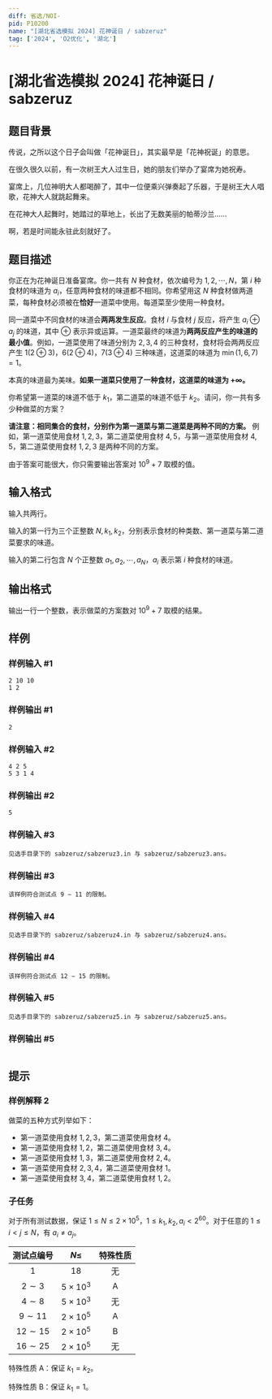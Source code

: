 ```yaml
---
diff: 省选/NOI-
pid: P10200
name: "[湖北省选模拟 2024] 花神诞日 / sabzeruz"
tag: ['2024', 'O2优化', '湖北']
---
```

# [湖北省选模拟 2024] 花神诞日 / sabzeruz
## 题目背景

传说，之所以这个日子会叫做「花神诞日」，其实最早是「花神祝诞」的意思。

在很久很久以前，有一次树王大人过生日，她的朋友们举办了宴席为她祝寿。

宴席上，几位神明大人都喝醉了，其中一位便乘兴弹奏起了乐器，于是树王大人唱歌，花神大人就跳起舞来。

在花神大人起舞时，她踏过的草地上，长出了无数美丽的帕蒂沙兰……

啊，若是时间能永驻此刻就好了。
## 题目描述

你正在为花神诞日准备宴席。你一共有 $N$ 种食材，依次编号为 $1,2,\cdots, N$，第 $i$ 种食材的味道为 $a_i$，任意两种食材的味道都不相同。你希望用这 $N$ 种食材做两道菜，每种食材必须被在**恰好**一道菜中使用。每道菜至少使用一种食材。

同一道菜中不同食材的味道会**两两发生反应**。食材 $i$ 与食材 $j$ 反应，将产生 $a_i \oplus a_j$ 的味道，其中 $\oplus$ 表示异或运算。一道菜最终的味道为**两两反应产生的味道的最小值**。例如，一道菜使用了味道分别为 $2,3,4$ 的三种食材，食材将会两两反应产生 $1(2 \oplus 3)$，$6(2\oplus 4)$，$7(3\oplus 4)$ 三种味道，这道菜的味道为 $\min(1,6,7)=1$。

本真的味道最为美味。**如果一道菜只使用了一种食材，这道菜的味道为 $+\infty$。**

你希望第一道菜的味道不低于 $k_1$，第二道菜的味道不低于 $k_2$。请问，你一共有多少种做菜的方案？

**请注意：相同集合的食材，分别作为第一道菜与第二道菜是两种不同的方案。** 例如，第一道菜使用食材 $1,2,3$，第二道菜使用食材 $4,5$，与第一道菜使用食材 $4,5$，第二道菜使用食材 $1,2,3$ 是两种不同的方案。

由于答案可能很大，你只需要输出答案对 $10^9+7$ 取模的值。
## 输入格式

输入共两行。

输入的第一行为三个正整数 $N,k_1,k_2$，分别表示食材的种类数、第一道菜与第二道菜要求的味道。

输入的第二行包含 $N$ 个正整数 $a_1,a_2,\cdots,a_N$，$a_i$ 表示第 $i$ 种食材的味道。
## 输出格式

输出一行一个整数，表示做菜的方案数对 $10^9+7$ 取模的结果。
## 样例

### 样例输入 #1
```
2 10 10
1 2
```
### 样例输出 #1
```
2
```
### 样例输入 #2
```
4 2 5
5 3 1 4
```
### 样例输出 #2
```
5
```
### 样例输入 #3
```
见选手目录下的 sabzeruz/sabzeruz3.in 与 sabzeruz/sabzeruz3.ans。
```
### 样例输出 #3
```
该样例符合测试点 9 ∼ 11 的限制。
```
### 样例输入 #4
```
见选手目录下的 sabzeruz/sabzeruz4.in 与 sabzeruz/sabzeruz4.ans。
```
### 样例输出 #4
```
该样例符合测试点 12 ∼ 15 的限制。
```
### 样例输入 #5
```
见选手目录下的 sabzeruz/sabzeruz5.in 与 sabzeruz/sabzeruz5.ans。
```
### 样例输出 #5
```

```
## 提示

### 样例解释 2

做菜的五种方式列举如下：

- 第一道菜使用食材 $1,2,3$，第二道菜使用食材 $4$。
- 第一道菜使用食材 $1,2$，第二道菜使用食材 $3,4$。
- 第一道菜使用食材 $1,3$，第二道菜使用食材 $2,4$。
- 第一道菜使用食材 $2,3,4$，第二道菜使用食材 $1$。
- 第一道菜使用食材 $3,4$，第二道菜使用食材 $1,2$。

### 子任务

对于所有测试数据，保证 $1 \le N \le 2\times 10^5$，$1 \le k_1,k_2,a_i <2^{60}$。对于任意的 $1 \le i<j \le N$，有 $a_i \neq a_j$。

| 测试点编号 | $N\le$ | 特殊性质 |
| :--:|:--:|:--:|
| $1$ | $18$ | 无 |
| $2\sim 3$ | $5\times 10^3$ | A |
| $4\sim 8$ | $5\times 10^3$ | 无 |
| $9\sim 11$ | $2\times 10^5$ | A |
| $12\sim 15$ | $2\times 10^5$ | B |
| $16\sim 25$ | $2\times 10^5$ | 无 |

特殊性质 A：保证 $k_1=k_2$。

特殊性质 B：保证 $k_1=1$。

